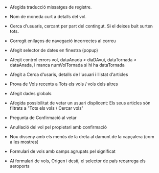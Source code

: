* Afegida traducció missatges de registre.
* Nom de moneda curt a detalls del vol.
* Cerca d'usuaris, cercant per part del contingut. Si el deixes buit surten tots.
* Corregit enllaços de navegació incorrectes al correu
* Afegit selector de dates en finestra (popup)
* Afegit control errors vol, dataAnada < diaDAvui, dataTornada < dataAnada, i manca numVolTornada si hi ha dataTornada
* Afegit a Cerca d'usaris, detalls de l'usuari i llistat d'articles
* Prova de Vols recents a Tots els vols / vols dels altres
* Afegit dades globals
* Afegida possibilitat de vetar un usuari displicent: Els seus articles són filtrats a "Tots els vols / Cercar vols"

* Pregunta de Confirmació al vetar
* Anuŀlació del vol pel propietari amb confirmació
* Nou disseny amb els menús de la dreta al damunt de la capçalera (com a les mostres)
* Formulari de vols amb camps agrupats pel significat
* Al formulari de vols, Origen i destí, el selector de país recarrega els aeroports
